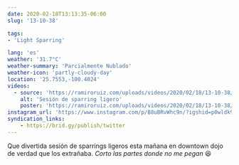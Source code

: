 ```yaml
---
date: 2020-02-18T13:13:35-06:00
slug: '13-10-38'

tags:
- 'Light Sparring'

lang: 'es'
weather: '31.7°C'
weather-summary: 'Parcialmente Nublado'
weather-icon: 'partly-cloudy-day'
location: '25.7553,-100.4024'
videos:
  - source: 'https://ramiroruiz.com/uploads/videos/2020/02/18/13-10-38/light-sparring-session.mp4'
    alt: 'Sesión de sparring ligero'
    poster: 'https://ramiroruiz.com/uploads/videos/2020/02/18/13-10-38/poster.jpg'
instagram_url: 'https://www.instagram.com/p/B8uBRvWhc9n/?igshid=p0wldk9jo7m3'
syndication_links:
    - https://brid.gy/publish/twitter
---
```

Que divertida sesión de sparrings ligeros esta mañana en downtown dojo de verdad que los extrañaba. _Corto las partes donde no me pegan_ 😆

